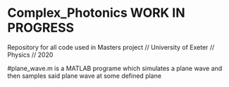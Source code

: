 # Complex_Photonics WORK IN PROGRESS
Repository for all code used in Masters project // University of Exeter // Physics // 2020

#plane_wave.m is a MATLAB programe which simulates a plane wave and then samples said plane wave at some defined plane
